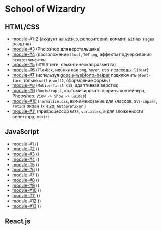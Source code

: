 # School of Wizardry

## HTML/CSS
- [module-#1-2]() (аккаунт на `GitHub`, репозиторий, коммит, `GitHub Pages` раздача)
- [module-#3]() (Photoshop для верстальщика)
- [module-#4]() (расположение `float`, тег `img`, эффекты подчеркивания `псевдоэлементом`)
- [module-#5]() (`HTML5` теги, семантическая разметка)
- [module-#6]() (`Flexbox`, иконки как `png`, `hover`, css-переходы, `linear`)
- [module-#7]() (используя [google-webfonts-helper](https://google-webfonts-helper.herokuapp.com/fonts) подключить `@font-face`, только `woff` и `woff2`, оформление формы)
- [module-#8]() (`Mobile-first CSS`, адаптивная верстка)
- [module-#9]() (`Bootstrap 4`, каcтомизировать ширины контейнера, Photoshop: `View -> Show -> Guides`)
- [module-#10]() (`normalize.css`, `BEM`-именование для классов, `SVG-спрайт`, `retina` экран 1x и 2x, `Autoprefixer` )
- [module-#11]() (препроцессор `SASS`, `variables`, `&` для вложенности селектора, `mixins`
## JavaScript
- [module-#1]() ()
- [module-#2]() ()
- [module-#3]() ()
- [module-#4]() ()
- [module-#5]() ()
- [module-#6]() ()
- [module-#7]() ()
- [module-#8]() ()
- [module-#9]() ()
- [module-#10]() ()
- [module-#11]() ()
- [module-#12]() ()
- [module-#13]() ()
## React.js

